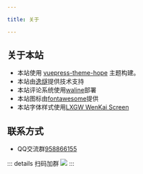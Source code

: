 ```yaml
---

title: 关于

---
```


## 关于本站

- 本站使用 [vuepress-theme-hope](https://theme-hope.vuejs.press/zh/) 主题构建。
- 本站由[逸燧](https://escaped.icu)提供技术支持
- 本站评论系统使用[waline](https://waline.js.org/)部署
- 本站图标由[fontawesome](https://fontawesome.com/)提供
- 本站字体样式使用[LXGW WenKai Screen](https://cdn.staticfile.org/lxgw-wenkai-screen-webfont/1.7.0/lxgwwenkaiscreen.css)

## 联系方式

- QQ交流群[958866155](https://qm.qq.com/q/Cx80IYCfxQ)

::: details 扫码加群
![](/assets/image/qrcode_1747996751613.jpg)
:::
